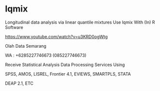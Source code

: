 # lqmix
Longitudinal data analysis via linear quantile mixtures Use lqmix With (In) R Software

https://www.youtube.com/watch?v=u3KRD0ogWtg

Olah Data Semarang

WA : +6285227746673 (085227746673)

Receive Statistical Analysis Data Processing Services Using

SPSS, AMOS, LISREL, Frontier 4.1, EVIEWS, SMARTPLS, STATA

DEAP 2.1, ETC
